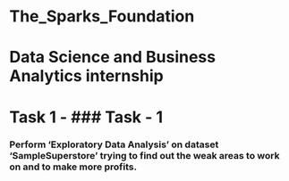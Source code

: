 # The_Sparks_Foundation
# Data Science and Business Analytics internship
# Task 1 - ### Task - 1 
### Perform ‘Exploratory Data Analysis’ on dataset ‘SampleSuperstore’ trying to find out the weak areas to work on and  to make more profits.
